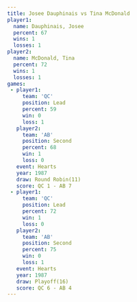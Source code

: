 ```yaml
---
title: Josee Dauphinais vs Tina McDonald
player1:                 
  name: Dauphinais, Josee
  percent: 67            
  wins: 1                
  losses: 1              
player2:                 
  name: McDonald, Tina   
  percent: 72            
  wins: 1                
  losses: 1              
games:
 - player1:        
     team: 'QC'    
     position: Lead
     percent: 59   
     win: 0        
     loss: 1       
   player2:          
     team: 'AB'      
     position: Second
     percent: 68     
     win: 1          
     loss: 0         
   event: Hearts        
   year: 1987           
   draw: Round Robin(11)
   score: QC 1 - AB 7   
 - player1:        
     team: 'QC'    
     position: Lead
     percent: 72   
     win: 1        
     loss: 0       
   player2:          
     team: 'AB'      
     position: Second
     percent: 75     
     win: 0          
     loss: 1         
   event: Hearts     
   year: 1987        
   draw: Playoff(16) 
   score: QC 6 - AB 4
---
```

